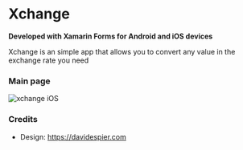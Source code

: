 # Xchange 

**Developed with Xamarin Forms for Android and iOS devices**

Xchange is an simple app that allows you to convert any value in the exchange rate you need

###  Main page 

![xchange iOS](https://i.ibb.co/71zMrbb/xchange-50.png)

### Credits

- Design: https://davidespier.com


